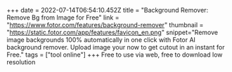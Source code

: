 +++
date = 2022-07-14T06:54:10.452Z
title = "Background Remover: Remove Bg from Image for Free"
link = "https://www.fotor.com/features/background-remover"
thumbnail = "https://static.fotor.com/app/features/favicon_en.png"
snippet="Remove image backgrounds 100% automatically in one click with Fotor AI background remover. Upload image your now to get cutout in an instant for Free."
tags = ["tool online"]
+++
Free to use via web, free to download low resolution
